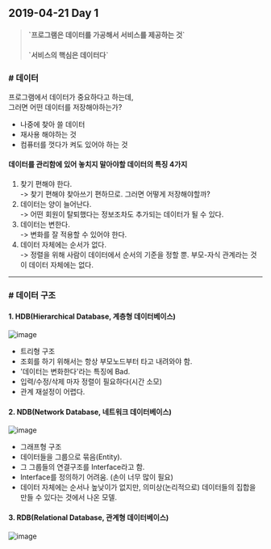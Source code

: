 ## 2019-04-21 Day 1
  
> <h4>`프로그램은 데이터를 가공해서 서비스를 제공하는 것`  </h4>
> <h4>`서비스의 핵심은 데이터다`  </h4>
  
### # 데이터
프로그램에서 데이터가 중요하다고 하는데,  
그러면 어떤 데이터를 저장해야하는가?  
  
- 나중에 찾아 쓸 데이터
- 재사용 해야하는 것
- 컴퓨터를 껏다가 켜도 있어야 하는 것  
  
  
#### 데이터를 관리함에 있어 놓치지 말아야할 데이터의 특징 4가지  
1. 찾기 편해야 한다.  
  -> 찾기 편해야 찾아쓰기 편하므로. 그러면 어떻게 저장해야할까?
2. 데이터는 양이 늘어난다.  
  -> 어떤 회원이 탈퇴했다는 정보조차도 추가되는 데이터가 될 수 있다.
3. 데이터는 변한다.  
  -> 변화를 잘 적용할 수 있어야 한다.
4. 데이터 자체에는 순서가 없다.  
  -> 정렬을 위해 사람이 데이터에서 순서의 기준을 정할 뿐. 부모-자식 관계라는 것이 데이터 자체에는 없다.  
  
  
---
### # 데이터 구조
#### 1. HDB(Hierarchical Database, 계층형 데이터베이스)  
![image](https://user-images.githubusercontent.com/27988544/56466020-82b60a00-6445-11e9-8dae-b4b860fac238.png)  
  
- 트리형 구조
- 조회를 하기 위해서는 항상 부모노드부터 타고 내려와야 함.
- '데이터는 변화한다'라는 특징에 Bad.  
- 입력/수정/삭제 마자 정렬이 필요하다(시간 소모)  
- 관계 재설정이 어렵다.  
  
#### 2. NDB(Network Database, 네트워크 데이터베이스)  
![image](https://user-images.githubusercontent.com/27988544/56466024-9497ad00-6445-11e9-83b9-5ff8e1e3914c.png)  
  
- 그래프형 구조  
- 데이터들을 그룹으로 묶음(Entity).  
- 그 그룹들의 연결구조를 Interface라고 함.  
- Interface를 정의하기 어려움. (손이 너무 많이 필요)  
- 데이터 자체에는 순서나 높낮이가 없지만, 의미상(논리적으로) 데이터들의 집합을 만들 수 있다는 것에서 나온 모델.  
  
#### 3. RDB(Relational Database, 관계형 데이터베이스)  
![image](https://user-images.githubusercontent.com/27988544/56466071-74b4b900-6446-11e9-8efa-ef8d90a45549.png)  
  
